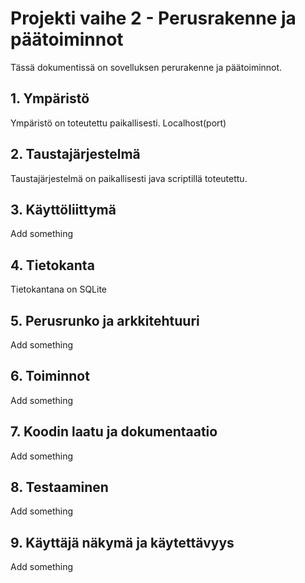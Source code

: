 # Projekti vaihe 2 - Perusrakenne ja päätoiminnot

Tässä dokumentissä on sovelluksen perurakenne ja päätoiminnot.

## 1. Ympäristö

Ympäristö on toteutettu paikallisesti. Localhost(port)

## 2. Taustajärjestelmä

Taustajärjestelmä on paikallisesti java scriptillä toteutettu. 

## 3. Käyttöliittymä

Add something

## 4. Tietokanta

Tietokantana on SQLite

## 5. Perusrunko ja arkkitehtuuri

Add something

## 6. Toiminnot

Add something

## 7. Koodin laatu ja dokumentaatio

Add something

## 8. Testaaminen

Add something

## 9. Käyttäjä näkymä ja käytettävyys

Add something
